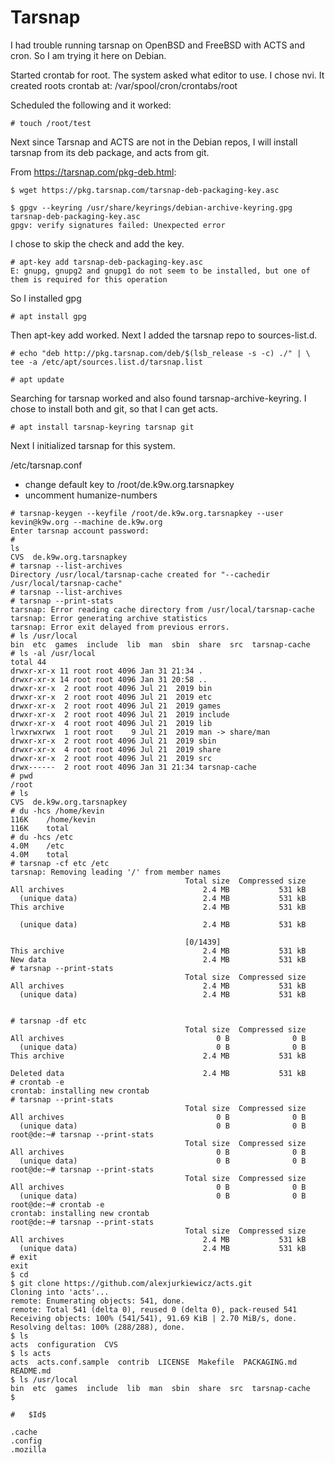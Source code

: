 # Tarsnap

I had trouble running tarsnap on OpenBSD and FreeBSD with ACTS and
cron. So I am trying it here on Debian.

Started crontab for root. The system asked what editor to use. I chose
nvi. It created roots crontab at:
/var/spool/cron/crontabs/root

Scheduled the following and it worked:

```
# touch /root/test
```

Next since Tarsnap and ACTS are not in the Debian repos, I will
install tarsnap from its deb package, and acts from git.

From https://tarsnap.com/pkg-deb.html:

```
$ wget https://pkg.tarsnap.com/tarsnap-deb-packaging-key.asc

$ gpgv --keyring /usr/share/keyrings/debian-archive-keyring.gpg tarsnap-deb-packaging-key.asc
gpgv: verify signatures failed: Unexpected error
```

I chose to skip the check and add the key.

```
# apt-key add tarsnap-deb-packaging-key.asc
E: gnupg, gnupg2 and gnupg1 do not seem to be installed, but one of
them is required for this operation
```

So I installed gpg

```
# apt install gpg
```

Then apt-key add worked. Next I added the tarsnap repo to sources-list.d.

```
# echo "deb http://pkg.tarsnap.com/deb/$(lsb_release -s -c) ./" | \
tee -a /etc/apt/sources.list.d/tarsnap.list

# apt update
```

Searching for tarsnap worked and also found tarsnap-archive-keyring. I
chose to install both and git, so that I can get acts.

```
# apt install tarsnap-keyring tarsnap git
```

Next I initialized tarsnap for this system.

/etc/tarsnap.conf
 - change default key to /root/de.k9w.org.tarsnapkey
 - uncomment humanize-numbers

```
# tarsnap-keygen --keyfile /root/de.k9w.org.tarsnapkey --user
kevin@k9w.org --machine de.k9w.org
Enter tarsnap account password: 
# 
ls
CVS  de.k9w.org.tarsnapkey
# tarsnap --list-archives
Directory /usr/local/tarsnap-cache created for "--cachedir /usr/local/tarsnap-cache"
# tarsnap --list-archives
# tarsnap --print-stats
tarsnap: Error reading cache directory from /usr/local/tarsnap-cache
tarsnap: Error generating archive statistics
tarsnap: Error exit delayed from previous errors.
# ls /usr/local
bin  etc  games  include  lib  man  sbin  share  src  tarsnap-cache
# ls -al /usr/local
total 44
drwxr-xr-x 11 root root 4096 Jan 31 21:34 .
drwxr-xr-x 14 root root 4096 Jan 31 20:58 ..
drwxr-xr-x  2 root root 4096 Jul 21  2019 bin
drwxr-xr-x  2 root root 4096 Jul 21  2019 etc
drwxr-xr-x  2 root root 4096 Jul 21  2019 games
drwxr-xr-x  2 root root 4096 Jul 21  2019 include
drwxr-xr-x  4 root root 4096 Jul 21  2019 lib
lrwxrwxrwx  1 root root    9 Jul 21  2019 man -> share/man
drwxr-xr-x  2 root root 4096 Jul 21  2019 sbin
drwxr-xr-x  4 root root 4096 Jul 21  2019 share
drwxr-xr-x  2 root root 4096 Jul 21  2019 src
drwx------  2 root root 4096 Jan 31 21:34 tarsnap-cache
# pwd
/root
# ls
CVS  de.k9w.org.tarsnapkey
# du -hcs /home/kevin
116K    /home/kevin
116K    total
# du -hcs /etc
4.0M    /etc
4.0M    total
# tarsnap -cf etc /etc
tarsnap: Removing leading '/' from member names
                                       Total size  Compressed size
All archives                               2.4 MB           531 kB
  (unique data)                            2.4 MB           531 kB
This archive                               2.4 MB           531 kB

  (unique data)                            2.4 MB           531 kB

                                       [0/1439]
This archive                               2.4 MB           531 kB
New data                                   2.4 MB           531 kB
# tarsnap --print-stats
                                       Total size  Compressed size
All archives                               2.4 MB           531 kB
  (unique data)                            2.4 MB           531 kB

                                              
# tarsnap -df etc     
                                       Total size  Compressed size
All archives                                  0 B              0 B
  (unique data)                               0 B              0 B
This archive                               2.4 MB           531 kB
            
Deleted data                               2.4 MB           531 kB
# crontab -e           
crontab: installing new crontab                                     
# tarsnap --print-stats            
                                       Total size  Compressed size
All archives                                  0 B              0 B
  (unique data)                               0 B              0 B 
root@de:~# tarsnap --print-stats
                                       Total size  Compressed size
All archives                                  0 B              0 B
  (unique data)                               0 B              0 B
root@de:~# tarsnap --print-stats             
                                       Total size  Compressed size
All archives                                  0 B              0 B
  (unique data)                               0 B              0 B
root@de:~# crontab -e                        
crontab: installing new crontab                           
root@de:~# tarsnap --print-stats              
                                       Total size  Compressed size
All archives                               2.4 MB           531 kB
  (unique data)                            2.4 MB           531 kB
# exit
exit 
$ cd
$ git clone https://github.com/alexjurkiewicz/acts.git
Cloning into 'acts'...        
remote: Enumerating objects: 541, done.
remote: Total 541 (delta 0), reused 0 (delta 0), pack-reused 541
Receiving objects: 100% (541/541), 91.69 KiB | 2.70 MiB/s, done.
Resolving deltas: 100% (288/288), done.
$ ls
acts  configuration  CVS       
$ ls acts                            
acts  acts.conf.sample  contrib  LICENSE  Makefile  PACKAGING.md  README.md
$ ls /usr/local                                         
bin  etc  games  include  lib  man  sbin  share  src  tarsnap-cache
$ 

#	$Id$

.cache
.config
.mozilla
```
